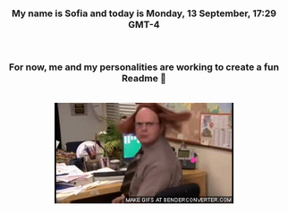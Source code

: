 


<div align="center">
<h3 >My name is Sofia and today is Monday, 13 September, 17:29 GMT-4</h3><br>
<h3 >For now, me and my personalities are working to create a fun Readme 👋
</h3><br>
<img src='img/dwight.gif' alt='working...'/>
</div>
